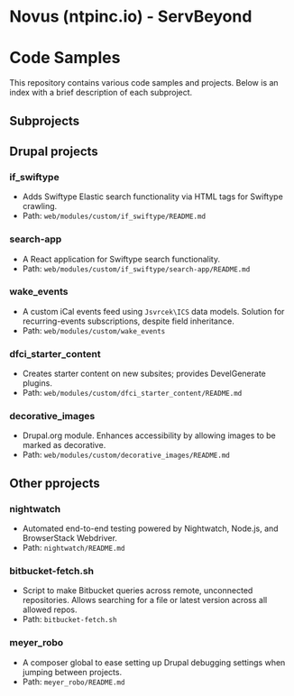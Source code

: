 # Novus (ntpinc.io) - ServBeyond
# Code Samples

This repository contains various code samples and projects. Below is an index with a brief description of each subproject.

## Subprojects

## Drupal projects

### if_swiftype
- Adds Swiftype Elastic search functionality via HTML tags for Swiftype crawling.
- Path: `web/modules/custom/if_swiftype/README.md`

### search-app
- A React application for Swiftype search functionality.
- Path: `web/modules/custom/if_swiftype/search-app/README.md`

### wake_events
- A custom iCal events feed using `Jsvrcek\ICS` data models. Solution for recurring-events subscriptions, despite field inheritance.
- Path: `web/modules/custom/wake_events`

### dfci_starter_content
- Creates starter content on new subsites; provides DevelGenerate plugins.
- Path: `web/modules/custom/dfci_starter_content/README.md`

### decorative_images
- Drupal.org module. Enhances accessibility by allowing images to be marked as decorative.
- Path: `web/modules/custom/decorative_images/README.md`

## Other pprojects

### nightwatch
- Automated end-to-end testing powered by Nightwatch, Node.js, and BrowserStack Webdriver.
- Path: `nightwatch/README.md`

### bitbucket-fetch.sh
- Script to make Bitbucket queries across remote, unconnected repositories. Allows searching for a file or latest version across all allowed repos.
- Path: `bitbucket-fetch.sh`

### meyer_robo
- A composer global to ease setting up Drupal debugging settings when jumping between projects.
- Path: `meyer_robo/README.md`
